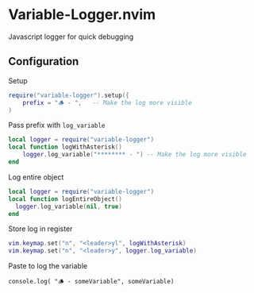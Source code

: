 # Variable-Logger.nvim

Javascript logger for quick debugging

## Configuration

Setup

```lua
require("variable-logger").setup({
	prefix = "🪵 - ",   -- Make the log more visible
)
```

Pass prefix with `log_variable`

```lua
local logger = require("variable-logger")
local function logWithAsterisk()
	logger.log_variable("******** - ") -- Make the log more visible
end
```

Log entire object
```lua
local logger = require("variable-logger")
local function logEntireObject()
  logger.log_variable(nil, true)
end
```

Store log in register

```lua
vim.keymap.set("n", "<leader>yl", logWithAsterisk)
vim.keymap.set("n", "<leader>y", logger.log_variable)
```


Paste to log the variable

```
console.log( "🪵 - someVariable", someVariable)
```
